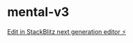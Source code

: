 # mental-v3

[Edit in StackBlitz next generation editor ⚡️](https://stackblitz.com/~/github.com/whatif-dev/mental-v3)